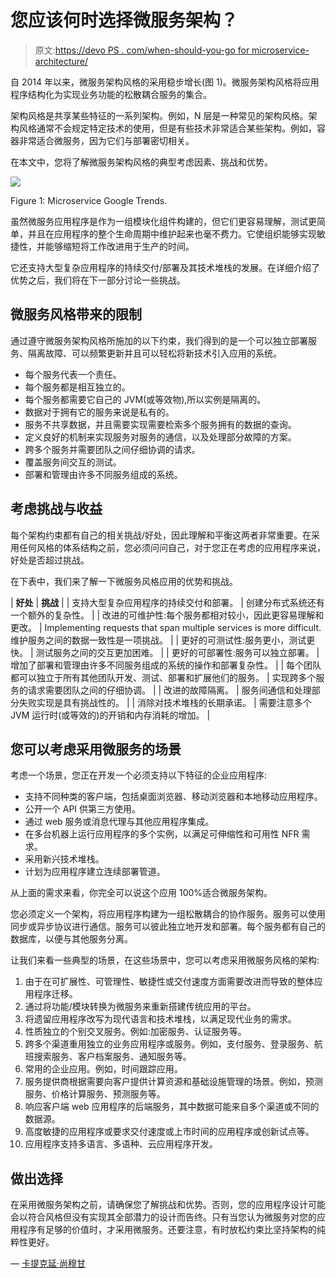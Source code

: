 # 您应该何时选择微服务架构？

> 原文:[https://devo PS . com/when-should-you-go for microservice-architecture/](https://devops.com/when-should-you-go-for-microservice-architecture/)

自 2014 年以来，微服务架构风格的采用稳步增长(图 1)。微服务架构风格将应用程序结构化为实现业务功能的松散耦合服务的集合。

架构风格是共享某些特征的一系列架构。例如，N 层是一种常见的架构风格。架构风格通常不会规定特定技术的使用，但是有些技术非常适合某些架构。例如，容器非常适合微服务，因为它们与部署密切相关。

在本文中，您将了解微服务架构风格的典型考虑因素、挑战和优势。

![](../Images/dcbaef7363f46183838d367dec480dec.png)

Figure 1: Microservice Google Trends.

虽然微服务应用程序是作为一组模块化组件构建的，但它们更容易理解，测试更简单，并且在应用程序的整个生命周期中维护起来也毫不费力。它使组织能够实现敏捷性，并能够缩短将工作改进用于生产的时间。

它还支持大型复杂应用程序的持续交付/部署及其技术堆栈的发展。在详细介绍了优势之后，我们将在下一部分讨论一些挑战。

## 微服务风格带来的限制

通过遵守微服务架构风格所施加的以下约束，我们得到的是一个可以独立部署服务、隔离故障、可以频繁更新并且可以轻松将新技术引入应用的系统。

*   每个服务代表一个责任。
*   每个服务都是相互独立的。
*   每个服务都需要它自己的 JVM(或等效物),所以实例是隔离的。
*   数据对于拥有它的服务来说是私有的。
*   服务不共享数据，并且需要实现需要检索多个服务拥有的数据的查询。
*   定义良好的机制来实现服务对服务的通信，以及处理部分故障的方案。
*   跨多个服务并需要团队之间仔细协调的请求。
*   覆盖服务间交互的测试。
*   部署和管理由许多不同服务组成的系统。

## 考虑挑战与收益

每个架构约束都有自己的相关挑战/好处，因此理解和平衡这两者非常重要。在采用任何风格的体系结构之前，您必须问问自己，对于您正在考虑的应用程序来说，好处是否超过挑战。

在下表中，我们来了解一下微服务风格应用的优势和挑战。

| **好处** | **挑战** |
| 支持大型复杂应用程序的持续交付和部署。 | 创建分布式系统还有一个额外的复杂性。 |
| 改进的可维护性:每个服务都相对较小，因此更容易理解和更改。 | Implementing requests that span multiple services is more difficult.维护服务之间的数据一致性是一项挑战。 |
| 更好的可测试性:服务更小，测试更快。 | 测试服务之间的交互更加困难。 |
| 更好的可部署性:服务可以独立部署。 | 增加了部署和管理由许多不同服务组成的系统的操作和部署复杂性。 |
| 每个团队都可以独立于所有其他团队开发、测试、部署和扩展他们的服务。 | 实现跨多个服务的请求需要团队之间的仔细协调。 |
| 改进的故障隔离。 | 服务间通信和处理部分失败实现是具有挑战性的。 |
| 消除对技术堆栈的长期承诺。 | 需要注意多个 JVM 运行时(或等效的)的开销和内存消耗的增加。 |

## 您可以考虑采用微服务的场景

考虑一个场景，您正在开发一个必须支持以下特征的企业应用程序:

*   支持不同种类的客户端，包括桌面浏览器、移动浏览器和本地移动应用程序。
*   公开一个 API 供第三方使用。
*   通过 web 服务或消息代理与其他应用程序集成。
*   在多台机器上运行应用程序的多个实例，以满足可伸缩性和可用性 NFR 需求。
*   采用新兴技术堆栈。
*   计划为应用程序建立连续部署管道。

从上面的需求来看，你完全可以说这个应用 100%适合微服务架构。

您必须定义一个架构，将应用程序构建为一组松散耦合的协作服务。服务可以使用同步或异步协议进行通信。服务可以彼此独立地开发和部署。每个服务都有自己的数据库，以便与其他服务分离。

让我们来看一些典型的场景，在这些场景中，您可以考虑采用微服务风格的架构:

1.  由于在可扩展性、可管理性、敏捷性或交付速度方面需要改进而导致的整体应用程序迁移。
2.  通过将功能/模块转换为微服务来重新搭建传统应用的平台。
3.  将遗留应用程序改写为现代语言和技术堆栈，以满足现代业务的需求。
4.  性质独立的个别交叉服务。例如:加密服务、认证服务等。
5.  跨多个渠道重用独立的业务应用程序或服务。例如，支付服务、登录服务、航班搜索服务、客户档案服务、通知服务等。
6.  常用的企业应用。例如，时间跟踪应用。
7.  服务提供商根据需要向客户提供计算资源和基础设施管理的场景。例如，预测服务、价格计算服务、预测服务等。
8.  响应客户端 web 应用程序的后端服务，其中数据可能来自多个渠道或不同的数据源。
9.  高度敏捷的应用程序或要求交付速度或上市时间的应用程序或创新试点等。
10.  应用程序支持多语言、多语种、云应用程序开发。

## 做出选择

在采用微服务架构之前，请确保您了解挑战和优势。否则，您的应用程序设计可能会以符合风格但没有实现其全部潜力的设计而告终。只有当您认为微服务对您的应用程序有足够的价值时，才采用微服务。还要注意，有时放松约束比坚持架构的纯粹性更好。

— [卡提克延·尚穆甘](https://devops.com/author/karthikeyan-shanmugam/)